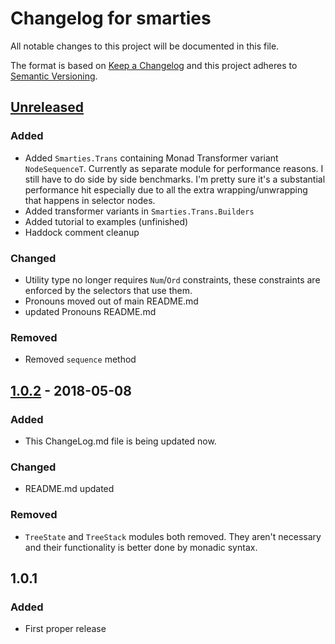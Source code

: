 # Changelog for smarties
All notable changes to this project will be documented in this file.

The format is based on [Keep a Changelog](http://keepachangelog.com/en/1.0.0/)
and this project adheres to [Semantic Versioning](http://semver.org/spec/v2.0.0.html).

## [Unreleased]
### Added
- Added `Smarties.Trans` containing Monad Transformer variant `NodeSequenceT`. Currently as separate module for performance reasons. I still have to do side by side benchmarks. I'm pretty sure it's a substantial performance hit especially due to all the extra wrapping/unwrapping that happens in selector nodes.
- Added transformer variants in `Smarties.Trans.Builders`
- Added tutorial to examples (unfinished)
- Haddock comment cleanup

### Changed
- Utility type no longer requires `Num`/`Ord` constraints, these constraints are enforced by the selectors that use them.
- Pronouns moved out of main README.md
- updated Pronouns README.md

### Removed
- Removed `sequence` method

## [1.0.2] - 2018-05-08
### Added
- This ChangeLog.md file is being updated now.

### Changed
- README.md updated

### Removed
- `TreeState` and `TreeStack` modules both removed. They aren't necessary and their functionality is better done by monadic syntax.

## 1.0.1
### Added
- First proper release

[Unreleased]: https://github.com/pdlla/smarties/compare/v1.0.2...HEAD
[1.0.2]:https://github.com/pdlla/smarties/compare/v1.0.1...v1.0.2
